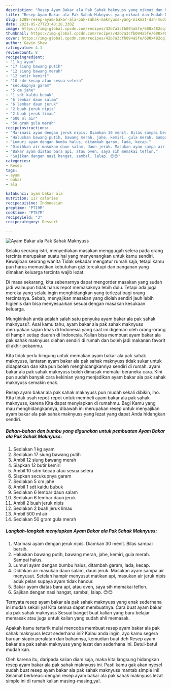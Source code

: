 ```yaml
---
description: "Resep Ayam Bakar ala Pak Sahak Maknyuss yang nikmat dan Mudah Dibuat"
title: "Resep Ayam Bakar ala Pak Sahak Maknyuss yang nikmat dan Mudah Dibuat"
slug: 1288-resep-ayam-bakar-ala-pak-sahak-maknyuss-yang-nikmat-dan-mudah-dibuat
date: 2021-05-27T23:48:28.330Z
image: https://img-global.cpcdn.com/recipes/42b7a3cfb094a5fe/680x482cq70/ayam-bakar-ala-pak-sahak-maknyuss-foto-resep-utama.jpg
thumbnail: https://img-global.cpcdn.com/recipes/42b7a3cfb094a5fe/680x482cq70/ayam-bakar-ala-pak-sahak-maknyuss-foto-resep-utama.jpg
cover: https://img-global.cpcdn.com/recipes/42b7a3cfb094a5fe/680x482cq70/ayam-bakar-ala-pak-sahak-maknyuss-foto-resep-utama.jpg
author: Gavin Shaw
ratingvalue: 4.1
reviewcount: 8
recipeingredient:
- "1 kg ayam"
- "17 siung bawang putih"
- "12 siung bawang merah"
- "12 butir kemiri"
- "10 sdm kecap atau sesua selera"
- "secukupnya garam"
- "5 cm jahe"
- "1 sdt kaldu bubuk"
- "6 lembar daun salam"
- "6 lembar daun jeruk"
- "2 buah jeruk nipis"
- "2 buah jeruk limau"
- "500 ml air"
- "50 gram gula merah"
recipeinstructions:
- "Marinasi ayam dengan jeruk nipis. Diamkan 30 menit. Bilas sampai bersih."
- "Haluskan bawang putih, bawang merah, jahe, kemiri, gula merah. Sampai halus."
- "Lumuri ayam dengan bumbu halus, ditambah garam, lada, kecap."
- "Didihkan air masukan daun salam, daun jeruk. Masukan ayam sampa air menyusut. Setelah hampir menyusut matikan api, masukan air jeruk nipis aduk pelan supaya ayam tidak hancur."
- "Bakar ayam diatas bara api, atau oven, saya sih memakai teflon."
- "Sajikan dengan nasi hangat, sambal, lalap. 😊😊"
categories:
- Resep
tags:
- ayam
- bakar
- ala

katakunci: ayam bakar ala 
nutrition: 117 calories
recipecuisine: Indonesian
preptime: "PT19M"
cooktime: "PT57M"
recipeyield: "3"
recipecategory: Dessert

---
```



![Ayam Bakar ala Pak Sahak Maknyuss](https://img-global.cpcdn.com/recipes/42b7a3cfb094a5fe/680x482cq70/ayam-bakar-ala-pak-sahak-maknyuss-foto-resep-utama.jpg)

Selaku seorang istri, menyediakan masakan menggugah selera pada orang tercinta merupakan suatu hal yang menyenangkan untuk kamu sendiri. Kewajiban seorang  wanita Tidak sekadar mengatur rumah saja, tetapi kamu pun harus memastikan kebutuhan gizi tercukupi dan panganan yang dimakan keluarga tercinta wajib lezat.

Di masa  sekarang, kita sebenarnya dapat mengorder masakan yang sudah jadi walaupun tidak harus repot memasaknya lebih dulu. Tetapi ada juga mereka yang selalu ingin menghidangkan yang terlezat bagi orang tercintanya. Sebab, menyajikan masakan yang diolah sendiri jauh lebih higienis dan bisa menyesuaikan sesuai dengan masakan kesukaan keluarga. 



Mungkinkah anda adalah salah satu penyuka ayam bakar ala pak sahak maknyuss?. Asal kamu tahu, ayam bakar ala pak sahak maknyuss merupakan sajian khas di Indonesia yang saat ini digemari oleh orang-orang di hampir setiap daerah di Indonesia. Kalian bisa membuat ayam bakar ala pak sahak maknyuss olahan sendiri di rumah dan boleh jadi makanan favorit di akhir pekanmu.

Kita tidak perlu bingung untuk memakan ayam bakar ala pak sahak maknyuss, lantaran ayam bakar ala pak sahak maknyuss tidak sukar untuk didapatkan dan kita pun boleh menghidangkannya sendiri di rumah. ayam bakar ala pak sahak maknyuss boleh dimasak memalui beraneka cara. Kini pun sudah banyak cara kekinian yang menjadikan ayam bakar ala pak sahak maknyuss semakin enak.

Resep ayam bakar ala pak sahak maknyuss pun mudah sekali dibikin, lho. Kita tidak usah repot-repot untuk membeli ayam bakar ala pak sahak maknyuss, karena Kita dapat menyiapkan di rumahmu. Bagi Kamu yang mau menghidangkannya, dibawah ini merupakan resep untuk menyajikan ayam bakar ala pak sahak maknyuss yang lezat yang dapat Anda hidangkan sendiri.

<!--inarticleads1-->

##### Bahan-bahan dan bumbu yang digunakan untuk pembuatan Ayam Bakar ala Pak Sahak Maknyuss:

1. Sediakan 1 kg ayam
1. Sediakan 17 siung bawang putih
1. Ambil 12 siung bawang merah
1. Siapkan 12 butir kemiri
1. Ambil 10 sdm kecap atau sesua selera
1. Siapkan secukupnya garam
1. Sediakan 5 cm jahe
1. Ambil 1 sdt kaldu bubuk
1. Sediakan 6 lembar daun salam
1. Sediakan 6 lembar daun jeruk
1. Ambil 2 buah jeruk nipis
1. Sediakan 2 buah jeruk limau
1. Ambil 500 ml air
1. Sediakan 50 gram gula merah




<!--inarticleads2-->

##### Langkah-langkah menyiapkan Ayam Bakar ala Pak Sahak Maknyuss:

1. Marinasi ayam dengan jeruk nipis. Diamkan 30 menit. Bilas sampai bersih.
1. Haluskan bawang putih, bawang merah, jahe, kemiri, gula merah. Sampai halus.
1. Lumuri ayam dengan bumbu halus, ditambah garam, lada, kecap.
1. Didihkan air masukan daun salam, daun jeruk. Masukan ayam sampa air menyusut. Setelah hampir menyusut matikan api, masukan air jeruk nipis aduk pelan supaya ayam tidak hancur.
1. Bakar ayam diatas bara api, atau oven, saya sih memakai teflon.
1. Sajikan dengan nasi hangat, sambal, lalap. 😊😊




Ternyata resep ayam bakar ala pak sahak maknyuss yang enak sederhana ini mudah sekali ya! Kita semua dapat membuatnya. Cara buat ayam bakar ala pak sahak maknyuss Sesuai banget buat kalian yang baru belajar memasak atau juga untuk kalian yang sudah ahli memasak.

Apakah kamu tertarik mulai mencoba membuat resep ayam bakar ala pak sahak maknyuss lezat sederhana ini? Kalau anda ingin, ayo kamu segera buruan siapin peralatan dan bahannya, kemudian buat deh Resep ayam bakar ala pak sahak maknyuss yang lezat dan sederhana ini. Betul-betul mudah kan. 

Oleh karena itu, daripada kalian diam saja, maka kita langsung hidangkan resep ayam bakar ala pak sahak maknyuss ini. Pasti kamu gak akan nyesel sudah buat resep ayam bakar ala pak sahak maknyuss mantab simple ini! Selamat berkreasi dengan resep ayam bakar ala pak sahak maknyuss lezat simple ini di rumah kalian masing-masing,ya!.

